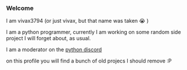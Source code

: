 ### Welcome
I am vivax3794 (or just vivax, but that name was taken :sob: )

I am a python programmer, currently I am working on some random side project I will forget about, as usual.

I am a moderator on the [python discord](https://pythondiscord.com/)

on this profile you will find a bunch of old projecs I should remove :P
